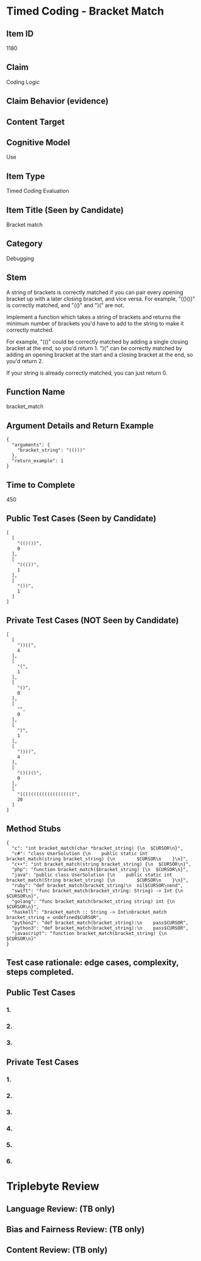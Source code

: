 # Timed Coding - Bracket Match

## Item ID
1180

## Claim
Coding Logic

## Claim Behavior (evidence)


## Content Target


## Cognitive Model
Use

## Item Type
Timed Coding Evaluation

## Item Title (Seen by Candidate)
Bracket match

## Category
Debugging

## Stem
A string of brackets is correctly matched if you can pair every opening bracket up with a later closing bracket, and vice versa. For example, "(()())" is correctly matched, and "(()" and ")(" are not.

Implement a function which takes a string of brackets and returns the minimum number of brackets you'd have to add to the string to make it correctly matched.

For example, "(()" could be correctly matched by adding a single closing bracket at the end, so you'd return 1. ")(" can be correctly matched by adding an opening bracket at the start and a closing bracket at the end, so you'd return 2.

If your string is already correctly matched, you can just return 0.

## Function Name
bracket_match

## Argument Details and Return Example
```
{
  "arguments": {
    "bracket_string": "(()))"
  },
  "return_example": 1
}
```

## Time to Complete
450

## Public Test Cases (Seen by Candidate)
```
[
  [
    "(()())",
    0
  ],
  [
    "((())",
    1
  ],
  [
    "())",
    1
  ]
]
```

## Private Test Cases (NOT Seen by Candidate)
```
[
  [
    "))((",
    4
  ],
  [
    "(",
    1
  ],
  [
    "()",
    0
  ],
  [
    "",
    0
  ],
  [
    ")",
    1
  ],
  [
    "))))",
    4
  ],
  [
    "()()()",
    0
  ],
  [
    "((((((((((((((((((((",
    20
  ]
]
```

## Method Stubs
```
{
  "c": "int bracket_match(char *bracket_string) {\n  $CURSOR\n}",
  "c#": "class UserSolution {\n    public static int bracket_match(string bracket_string) {\n        $CURSOR\n    }\n}",
  "c++": "int bracket_match(string bracket_string) {\n  $CURSOR\n}",
  "php": "function bracket_match($bracket_string) {\n  $CURSOR\n}",
  "java": "public class UserSolution {\n    public static int bracket_match(String bracket_string) {\n        $CURSOR\n    }\n}",
  "ruby": "def bracket_match(bracket_string)\n  nil$CURSOR\nend",
  "swift": "func bracket_match(bracket_string: String) -> Int {\n  $CURSOR\n}",
  "golang": "func bracket_match(bracket_string string) int {\n    $CURSOR\n}",
  "haskell": "bracket_match :: String -> Int\nbracket_match bracket_string = undefined$CURSOR",
  "python2": "def bracket_match(bracket_string):\n    pass$CURSOR",
  "python3": "def bracket_match(bracket_string):\n    pass$CURSOR",
  "javascript": "function bracket_match(bracket_string) {\n  $CURSOR\n}"
}
```

## Test case rationale: edge cases, complexity, steps completed.
## Public Test Cases
### 1.


### 2.


### 3.

## Private Test Cases
### 1.


### 2.


### 3.


### 4.


### 5.


### 6.



# Triplebyte Review


## Language Review: (TB only)


## Bias and Fairness Review: (TB only)


## Content Review: (TB only)
